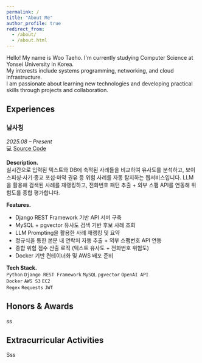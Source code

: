 ```yaml
---
permalink: /
title: "About Me"
author_profile: true
redirect_from: 
  - /about/
  - /about.html
---
```


Hello! My name is Woo Taeho. I'm currently studying Computer Science at Yonsei University in Korea.  
My interests include systems programming, networking, and cloud infrastructure.  
I am passionate about learning new technologies and developing practical skills through projects and collaboration.

Experiences
------
### 남사칭 
*2025.08 – Present*  
💻 [Source Code](https://github.com/Sinchonthon-team7/Backend.git)  

**Description.**  
실시간으로 입력된 텍스트와 DB에 축적된 사례들을 비교하여 유사도를 분석하고, 보이스피싱·사기·종교 포섭·마약 권유 등 위험 사례를 자동 탐지하는 웹서비스입니다.
LLM을 활용해 검색된 사례를 재랭킹하고, 전화번호 패턴 추출 + 외부 스팸 API를 연동해 위험도를 종합 평가합니다.  

**Features.**  
- Django REST Framework 기반 API 서버 구축  
- MySQL + pgvector 유사도 검색 기반 후보 사례 조회  
- LLM Prompting을 활용한 사례 재랭킹 및 요약  
- 정규식을 통한 본문 내 연락처 자동 추출 + 외부 스팸번호 API 연동  
- 종합 위험 점수 산출 로직 (텍스트 유사도 + 전화번호 위험도)  
- Docker 기반 컨테이너화 및 AWS 배포 준비  

**Tech Stack.**  
`Python` `Django REST Framework` `MySQL` `pgvector` `OpenAI API`  
`Docker` `AWS S3` `EC2`  
`Regex` `Requests` `JWT`

Honors & Awards
------
ss

Extracurricular Activities
------
Sss

